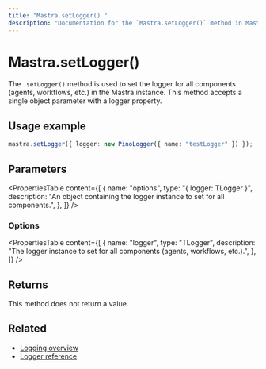 ```yaml
---
title: "Mastra.setLogger() "
description: "Documentation for the `Mastra.setLogger()` method in Mastra, which sets the logger for all components (agents, workflows, etc.)."
---
```


# Mastra.setLogger()

The `.setLogger()` method is used to set the logger for all components (agents, workflows, etc.) in the Mastra instance. This method accepts a single object parameter with a logger property.

## Usage example

```typescript copy
mastra.setLogger({ logger: new PinoLogger({ name: "testLogger" }) });
```

## Parameters

<PropertiesTable
content={[
{
name: "options",
type: "{ logger: TLogger }",
description: "An object containing the logger instance to set for all components.",
},
]}
/>

### Options

<PropertiesTable
content={[
{
name: "logger",
type: "TLogger",
description: "The logger instance to set for all components (agents, workflows, etc.).",
},
]}
/>

## Returns

This method does not return a value.

## Related

- [Logging overview](/docs/observability/logging)
- [Logger reference](/docs/reference/observability/logging/pino-logger)

